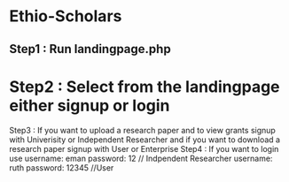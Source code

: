 # Ethio-Scholars
## Step1 : Run landingpage.php
# Step2 : Select from the landingpage either signup or login 
Step3 : If you want to upload a research paper and to view grants signup with Univerisity or Independent Researcher
        and if you want to download a research paper signup with User or Enterprise 
Step4 : If you want to login use 
          username: eman password: 12 // Indpendent Researcher
          username: ruth password: 12345 //User         
         
